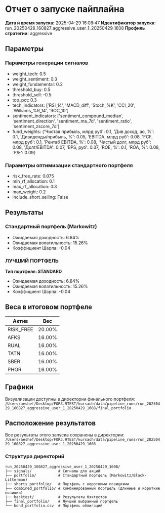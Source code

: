 # Отчет о запуске пайплайна

**Дата и время запуска:** 2025-04-29 16:08:47
**Идентификатор запуска:** run_20250429_160827_aggressive_user_1_20250429_1608
**Профиль стратегии:** aggressive

## Параметры

### Параметры генерации сигналов
- weight_tech: 0.5
- weight_sentiment: 0.3
- weight_fundamental: 0.2
- threshold_buy: 0.5
- threshold_sell: -0.5
- top_pct: 0.3
- tech_indicators: ['RSI_14', 'MACD_diff', 'Stoch_%K', 'CCI_20', 'Williams_%R_14', 'ROC_10']
- sentiment_indicators: ['sentiment_compound_median', 'sentiment_direction', 'sentiment_ma_7d', 'sentiment_ratio', 'sentiment_zscore_7d']
- fund_weights: {'Чистая прибыль, млрд руб': 0.1, 'Див доход, ао, %': 0.1, 'Дивиденды/прибыль, %': 0.05, 'EBITDA, млрд руб': 0.08, 'FCF, млрд руб': 0.1, 'Рентаб EBITDA, %': 0.08, 'Чистый долг, млрд руб': 0.08, 'Долг/EBITDA': 0.07, 'EPS, руб': 0.07, 'ROE, %': 0.1, 'ROA, %': 0.08, 'P/E': 0.09}

### Параметры оптимизации стандартного портфеля
- risk_free_rate: 0.075
- min_rf_allocation: 0.1
- max_rf_allocation: 0.3
- max_weight: 0.2
- include_short_selling: False

## Результаты

### Стандартный портфель (Markowitz)

- Ожидаемая доходность: 6.84%
- Ожидаемая волатильность: 15.26%
- Коэффициент Шарпа: -0.04

### ЛУЧШИЙ ПОРТФЕЛЬ

**Тип портфеля: STANDARD**

- Ожидаемая доходность: 6.84%
- Ожидаемая волатильность: 15.26%
- Коэффициент Шарпа: -0.04

## Веса в итоговом портфеле

| Актив | Вес |
|-------|-----|
| RISK_FREE | 20.00% |
| AFKS | 16.00% |
| RUAL | 16.00% |
| TATN | 16.00% |
| SBER | 16.00% |
| PHOR | 16.00% |

## Графики

Визуализации доступны в директории финального портфеля:
`/Users/aeshef/Desktop/FOR3.9TEST/kursach/data/pipeline_runs/run_20250429_160827_aggressive_user_1_20250429_1608/final_portfolio`

## Расположение результатов

Все результаты этого запуска сохранены в директории:
`/Users/aeshef/Desktop/FOR3.9TEST/kursach/data/pipeline_runs/run_20250429_160827_aggressive_user_1_20250429_1608`

### Структура директорий

```
run_20250429_160827_aggressive_user_1_20250429_1608/
├── signals/            # Сигналы для акций
├── portfolio/          # Стандартный портфель (Markowitz/Black-Litterman)
├── shorts_portfolio/   # Портфель с короткими позициями
├── combined_portfolio/ # Комбинированный портфель (длинные и короткие позиции)
├── backtest/           # Результаты бэктестов
├── final_portfolio/    # Лучший выбранный портфель
└── bond_portfolio.csv  # Портфель облигаций
```
